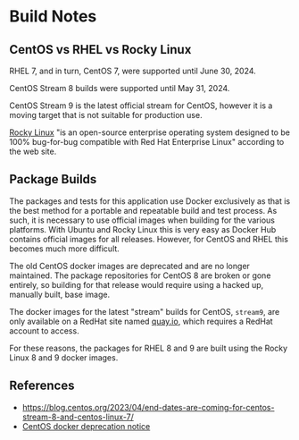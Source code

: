 # Build Notes

## CentOS vs RHEL vs Rocky Linux

RHEL 7, and in turn, CentOS 7, were supported until June 30, 2024.

CentOS Stream 8 builds were supported until May 31, 2024.

CentOS Stream 9 is the latest official stream for CentOS, however it is a moving
target that is not suitable for production use.

[Rocky Linux](https://rockylinux.org) "is an open-source enterprise operating
system designed to be 100% bug-for-bug compatible with Red Hat Enterprise Linux"
according to the web site.

## Package Builds

The packages and tests for this application use Docker exclusively as that is
the best method for a portable and repeatable build and test process. As such,
it is necessary to use official images when building for the various platforms.
With Ubuntu and Rocky Linux this is very easy as Docker Hub contains official
images for all releases. However, for CentOS and RHEL this becomes much more
difficult.

The old CentOS docker images are deprecated and are no longer maintained. The
package repositories for CentOS 8 are broken or gone entirely, so building for
that release would require using a hacked up, manually built, base image.

The docker images for the latest "stream" builds for CentOS, `stream9`, are only
available on a RedHat site named [quay.io](https://quay.io/), which requires a
RedHat account to access.

For these reasons, the packages for RHEL 8 and 9 are built using the Rocky Linux
8 and 9 docker images.

## References

* https://blog.centos.org/2023/04/end-dates-are-coming-for-centos-stream-8-and-centos-linux-7/
* [CentOS docker deprecation notice](https://hub.docker.com/_/centos)
